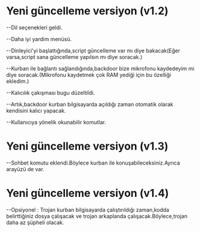 # Yeni güncelleme versiyon (v1.2)

--Dil seçenekleri geldi.

--Daha iyi yardim menüsü.

--Dinleyici'yi başlattığında,script güncelleme var mı diye bakacak(Eğer varsa,script sana güncelleme yapılsın mı diye soracak.)

--Kurban ile bağlantı sağlandığında,backdoor bize mikrofonu kaydedeyim mi diye soracak.(Mikrofonu kaydetmek çok RAM yediği için bu özelliği ekledim.)

--Kalıcılık çakışması bugu düzeltildi.

--Artık,backdoor kurban bilgisayarda açıldığı zaman otomatik olarak kendisini kalıcı yapacak.

--Kullanıcıya yönelik okunabilir komutlar.



# Yeni güncelleme versiyon (v1.3)

--Sohbet komutu eklendi.Böylece kurban ile konuşabileceksiniz.Ayrıca arayüzü de var.



# Yeni güncelleme versiyon (v1.4)

--Opsiyonel : Trojan kurban bilgisayarda çalıştırıldığı zaman,kodda belirttiğiniz dosya çalışacak ve trojan arkaplanda çalışacak.Böylece,trojan daha az şüpheli olacak.
